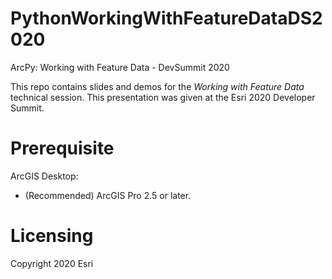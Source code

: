 # PythonWorkingWithFeatureDataDS2020
ArcPy: Working with Feature Data - DevSummit 2020

This repo contains slides and demos for the *Working with Feature Data* technical session. This presentation was given at the Esri 2020 Developer Summit.

# Prerequisite
ArcGIS Desktop:
- (Recommended) ArcGIS Pro 2.5 or later. 

# Licensing
Copyright 2020 Esri
